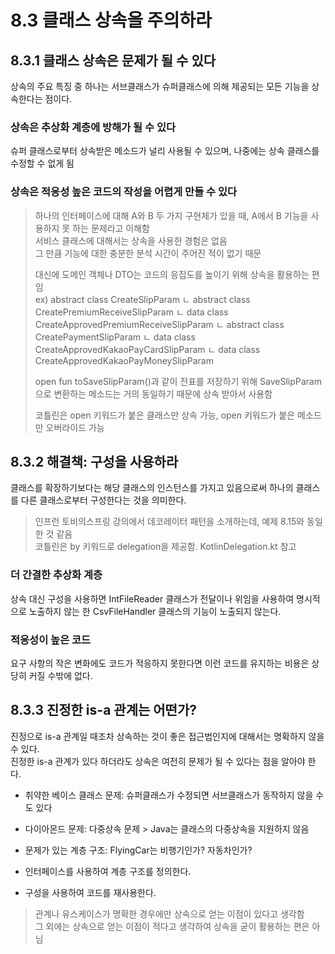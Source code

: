 # 8.3 클래스 상속을 주의하라

## 8.3.1 클래스 상속은 문제가 될 수 있다

상속의 주요 특징 중 하나는 서브클래스가 슈퍼클래스에 의해 제공되는 모든 기능을 상속한다는 점이다.  

### 상속은 추상화 계층에 방해가 될 수 있다

슈퍼 클래스로부터 상속받은 메소드가 널리 사용될 수 있으며, 나중에는 상속 클래스를 수정할 수 없게 됨  

### 상속은 적응성 높은 코드의 작성을 어렵게 만들 수 있다

> 하나의 인터페이스에 대해 A와 B 두 가지 구현체가 있을 때, A에서 B 기능을 사용하지 못 하는 문제라고 이해함  
> 서비스 클래스에 대해서는 상속을 사용한 경험은 없음  
> 그 만큼 기능에 대한 충분한 분석 시간이 주어진 적이 없기 때문  
> 
> 대신에 도메인 객체나 DTO는 코드의 응집도를 높이기 위해 상속을 활용하는 편임  
> ex) abstract class CreateSlipParam
>       ㄴ abstract class CreatePremiumReceiveSlipParam
>           ㄴ data class CreateApprovedPremiumReceiveSlipParam
>       ㄴ abstract class CreatePaymentSlipParam
>           ㄴ data class CreateApprovedKakaoPayCardSlipParam
>           ㄴ data class CreateApprovedKakaoPayMoneySlipParam
> 
> open fun toSaveSlipParam()과 같이 전표를 저장하기 위해 SaveSlipParam으로 변환하는 메소드는 거의 동일하기 때문에 상속 받아서 사용함  
>
> 코틀린은 open 키워드가 붙은 클래스만 상속 가능, open 키워드가 붙은 메소드만 오버라이드 가능  

## 8.3.2 해결책: 구성을 사용하라

클래스를 확장하기보다는 해당 클래스의 인스턴스를 가지고 있음으로써 하나의 클래스를 다른 클래스로부터 구성한다는 것을 의미한다.  

> 인프런 토비의스프링 강의에서 데코레이터 패턴을 소개하는데, 예제 8.15와 동일한 것 같음  
> 코틀린은 by 키워드로 delegation을 제공함. KotlinDelegation.kt 참고  

### 더 간결한 추상화 계층

상속 대신 구성을 사용하면 IntFileReader 클래스가 전달이나 위임을 사용하여 명시적으로 노출하지 않는 한 CsvFileHandler 클래스의 기능이 노출되지 않는다.  

### 적응성이 높은 코드

요구 사항의 작은 변화에도 코드가 적응하지 못한다면 이런 코드를 유지하는 비용은 상당히 커질 수밖에 없다.  

## 8.3.3 진정한 is-a 관계는 어떤가?

진정으로 is-a 관계일 때조차 상속하는 것이 좋은 접근법인지에 대해서는 명확하지 않을 수 있다.  
진정한 is-a 관계가 있다 하더라도 상속은 여전히 문제가 될 수 있다는 점을 알아야 한다.  

- 취약한 베이스 클래스 문제: 슈퍼클래스가 수정되면 서브클래스가 동작하지 않을 수도 있다  
- 다이아몬드 문제: 다중상속 문제 > Java는 클래스의 다중상속을 지원하지 않음  
- 문제가 있는 계층 구조: FlyingCar는 비행기인가? 자동차인가?

- 인터페이스를 사용하여 계층 구조를 정의한다.
- 구성을 사용하여 코드를 재사용한다.

> 관계나 유스케이스가 명확한 경우에만 상속으로 얻는 이점이 있다고 생각함  
> 그 외에는 상속으로 얻는 이점이 적다고 생각하여 상속을 굳이 활용하는 편은 아님  
